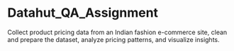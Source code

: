 # Datahut_QA_Assignment
Collect product pricing data from an Indian fashion e-commerce site, clean and  prepare the dataset, analyze pricing patterns, and visualize insights.
